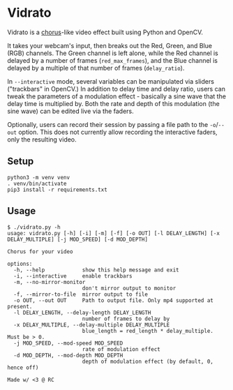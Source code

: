 # Vidrato
Vidrato is a [chorus](https://en.wikipedia.org/wiki/Chorus_(audio_effect))-like video effect built using Python and OpenCV.

It takes your webcam's input, then breaks out the Red, Green, and Blue (RGB) channels.
The Green channel is left alone, while the Red channel is delayed by a number of frames (`red_max_frames`),
and the Blue channel is delayed by a multiple of that number of frames (`delay_ratio`).

In `--interactive` mode, several variables can be manipulated via sliders ("trackbars" in OpenCV.)
In addition to delay time and delay ratio, users can tweak the parameters of a modulation effect -
basically a sine wave that the delay time is multiplied by.
Both the rate and depth of this modulation (the sine wave) can be edited live via the faders.

Optionally, users can record their session by passing a file path to  the `-o`/`--out` option.
This does not currently allow recording the interactive faders, only the resulting video.

## Setup
```
python3 -m venv venv
. venv/bin/activate
pip3 install -r requirements.txt
```

## Usage
```
$ ./vidrato.py -h
usage: vidrato.py [-h] [-i] [-m] [-f] [-o OUT] [-l DELAY_LENGTH] [-x DELAY_MULTIPLE] [-j MOD_SPEED] [-d MOD_DEPTH]

Chorus for your video

options:
  -h, --help            show this help message and exit
  -i, --interactive     enable trackbars
  -m, --no-mirror-monitor
                        don't mirror output to monitor
  -f, --mirror-to-file  mirror output to file
  -o OUT, --out OUT     Path to output file. Only mp4 supported at present.
  -l DELAY_LENGTH, --delay-length DELAY_LENGTH
                        number of frames to delay by
  -x DELAY_MULTIPLE, --delay-multiple DELAY_MULTIPLE
                        blue_length = red_length * delay_multiple. Must be > 0.
  -j MOD_SPEED, --mod-speed MOD_SPEED
                        rate of modulation effect
  -d MOD_DEPTH, --mod-depth MOD_DEPTH
                        depth of modulation effect (by default, 0, hence off)

Made w/ <3 @ RC
```
